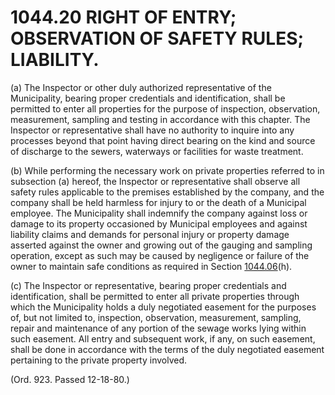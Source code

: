 1044.20 RIGHT OF ENTRY; OBSERVATION OF SAFETY RULES; LIABILITY.
===============================================================

​(a) The Inspector or other duly authorized representative of the
Municipality, bearing proper credentials and identification, shall be
permitted to enter all properties for the purpose of inspection,
observation, measurement, sampling and testing in accordance with this
chapter. The Inspector or representative shall have no authority to
inquire into any processes beyond that point having direct bearing on
the kind and source of discharge to the sewers, waterways or facilities
for waste treatment.

​(b) While performing the necessary work on private properties referred
to in subsection (a) hereof, the Inspector or representative shall
observe all safety rules applicable to the premises established by the
company, and the company shall be held harmless for injury to or the
death of a Municipal employee. The Municipality shall indemnify the
company against loss or damage to its property occasioned by Municipal
employees and against liability claims and demands for personal injury
or property damage asserted against the owner and growing out of the
gauging and sampling operation, except as such may be caused by
negligence or failure of the owner to maintain safe conditions as
required in Section [1044.06](4478b588.html)(h).

​(c) The Inspector or representative, bearing proper credentials and
identification, shall be permitted to enter all private properties
through which the Municipality holds a duly negotiated easement for the
purposes of, but not limited to, inspection, observation, measurement,
sampling, repair and maintenance of any portion of the sewage works
lying within such easement. All entry and subsequent work, if any, on
such easement, shall be done in accordance with the terms of the duly
negotiated easement pertaining to the private property involved.

(Ord. 923. Passed 12-18-80.)
